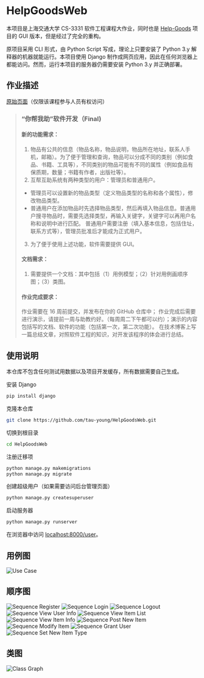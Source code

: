 # HelpGoodsWeb

本项目是上海交通大学 CS-3331 软件工程课程大作业，同时也是 [Help-Goods](https://github.com/tau-young/Help-Goods) 项目的 GUI 版本，但是经过了完全的重构。

原项目采用 CLI 形式，由 Python Script 写成，理论上只要安装了 Python 3.y 解释器的机器就能运行。本项目使用 Django 制作成网页应用，因此在任何浏览器上都能访问。然而，运行本项目的服务器仍需要安装 Python 3.y 并正确部署。

## 作业描述

[原始页面](https://oc.sjtu.edu.cn/courses/48894/assignments/193007)（仅限该课程参与人员有权访问）

> ### “你帮我助”软件开发（Final)
>
> #### 新的功能需求：
>
> 1. 物品有公共的信息（物品名称，物品说明，物品所在地址，联系人手机，邮箱）。为了便于管理和查询，物品可以分成不同的类别（例如食品、书籍、工具等），不同类别的物品可能有不同的属性（例如食品有保质期，数量；书籍有作者，出版社等）。
> 2. 互帮互助系统有两种类型的用户：管理员和普通用户。
> - 管理员可以设置新的物品类型（定义物品类型的名称和各个属性），修改物品类型。
> - 普通用户在添加物品时先选择物品类型，然后再填入物品信息。普通用户搜寻物品时，需要先选择类型，再输入关键字，关键字可以再用户名称和说明中进行匹配。
> 普通用户需要注册（填入基本信息，包括住址，联系方式等），管理员批准后才能成为正式用户。
>
> 3. 为了便于使用上述功能，软件需要提供 GUI。
>
> #### 文档需求：
>
> 1. 需要提供一个文档：其中包括（1）用例模型；（2）针对用例画顺序图；（3）类图。
>
> #### 作业完成要求：
>
> 作业需要在 16 周前提交，并发布在你的 GitHub 仓库中；
> 作业完成后需要进行演示，请提前一周与助教约好。（每周周二下午都可以约）；演示的内容包括写的文档、软件的功能（包括第一次，第二次功能）。
> 在技术博客上写一篇总结文章，对照软件工程的知识，对开发该程序的体会进行总结。

## 使用说明

本仓库不包含任何测试用数据以及项目开发缓存，所有数据需要自己生成。

安装 Django
```sh
pip install django
```
克隆本仓库
```sh
git clone https://github.com/tau-young/HelpGoodsWeb.git
```
切换到根目录
```sh
cd HelpGoodsWeb
```
注册迁移项
```sh
python manage.py makemigrations
python manage.py migrate
```
创建超级用户（如果需要访问后台管理页面）
```sh
python manage.py createsuperuser
```
启动服务器
```sh
python manage.py runserver
```
在浏览器中访问 <localhost:8000/user>。

## 用例图

![Use Case](UML/usecase.svg)

## 顺序图

![Sequence Register](UML/sequence-register.svg)
![Sequence Login](UML/sequence-login.svg)
![Sequence Logout](UML/sequence-logout.svg)
![Sequence View User Info](UML/sequence-viewuserinfo.svg)
![Sequence View Item List](UML/sequence-viewitemlist.svg)
![Sequence View Item Info](UML/sequence-viewiteminfo.svg)
![Sequence Post New Item](UML/sequence-postnewitem.svg)
![Sequence Modify Item](UML/sequence-modifyitem.svg)
![Sequence Grant User](UML/sequence-grantuser.svg)
![Sequence Set New Item Type](UML/sequence-setnewitemtype.svg)

## 类图

![Class Graph](UML/class.svg)